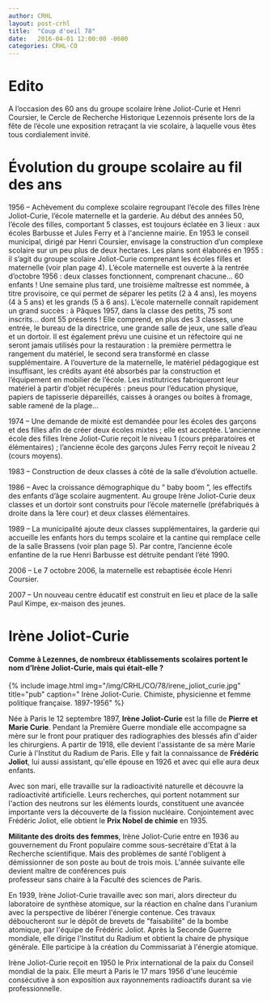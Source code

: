 ```yaml
---
author: CRHL
layout: post-crhl
title:  "Coup d'oeil 78"
date:   2016-04-01 12:00:00 -0600
categories: CRHL-CO
---
```


# Edito

A  l’occasion des  60  ans  du  groupe  scolaire
Irène Joliot-Curie et Henri Coursier, le Cercle de Recherche  Historique  Lezennois  présente lors de la fête de l’école une exposition  retraçant  la vie scolaire, à laquelle vous êtes tous cordialement invité.

# Évolution du groupe scolaire au fil des ans

1956 – Achèvement du complexe scolaire regroupant l’école des filles Irène Joliot-Curie, l’école maternelle et la garderie.
Au début des années 50, l’école des filles, comportant 5 classes, est toujours éclatée en 3 lieux : aux écoles Barbusse et Jules Ferry et à l'ancienne mairie. En 1953 le conseil municipal, dirigé par Henri Coursier, envisage la construction d’un complexe scolaire sur un peu plus de deux hectares. Les plans sont élaborés en 1955 : il s’agit du groupe scolaire Joliot-Curie comprenant les écoles filles et maternelle (voir plan page 4).
L’école maternelle est ouverte à la rentrée d’octobre 1956 : deux classes fonctionnent, comprenant chacune... 60 enfants ! Une semaine plus tard, une troisième maîtresse est nommée, à titre provisoire, ce qui permet de séparer les petits (2 à 4 ans), les moyens (4 à 5 ans) et les grands (5 à 6 ans). L’école maternelle connaît rapidement un grand succès : à Pâques 1957, dans la classe des petits, 75 sont  inscrits… dont  55 présents !
Elle comprend, en plus des 3 classes, une entrée, le bureau de la directrice, une grande salle de jeux, une salle d’eau et un dortoir. Il est également prévu une cuisine et un réfectoire qui ne seront jamais utilisés pour la restauration : la première permettra le rangement du matériel, le second sera transformé en classe supplémentaire.
A l’ouverture de la maternelle, le matériel pédagogique est insuffisant, les crédits ayant été absorbés par la construction et l’équipement en mobilier de l’école. Les institutrices fabriqueront leur matériel à partir d’objet récupérés : pneus pour l’éducation physique, papiers de tapisserie dépareillés, caisses à oranges ou boites à fromage, sable ramené de la plage…


1974 – Une demande de mixité est demandée pour les écoles des garçons et des filles afin de créer deux écoles mixtes ; elle est acceptée. L’ancienne école des filles Irène Joliot-Curie reçoit le niveau 1 (cours préparatoires et élémentaires) ; l’ancienne école des garçons Jules Ferry reçoit le niveau 2 (cours moyens).


 1983 –  Construction de deux classes à côté de la salle d’évolution actuelle.





1986 – Avec la croissance démographique du “ baby boom ”, les effectifs des enfants d’âge scolaire augmentent. Au groupe Irène Joliot-Curie deux classes et un dortoir sont construits pour l’école maternelle (préfabriqués à droite dans la 1ère cour) et deux classes élémentaires.



1989  – La municipalité ajoute deux classes supplémentaires, la garderie qui accueille les enfants hors du temps scolaire et la cantine qui remplace celle de la salle Brassens (voir plan page 5). Par contre, l’ancienne école enfantine de la rue Henri Barbusse est détruite pendant l’été 1990.
















2006   –  Le 7 octobre 2006, la maternelle est rebaptisée école Henri Coursier.

2007 – Un nouveau centre éducatif est construit en lieu et place de la salle
 Paul  Kimpe, ex-maison des jeunes.

# Irène Joliot-Curie

#### Comme à Lezennes, de nombreux établissements scolaires portent le nom d’Irène Joliot-Curie, mais qui était-elle ?

{% include image.html
            img="/img/CRHL/CO/78/irene_joliot_curie.jpg"
            title="pub"
            caption=" Irène Joliot-Curie. Chimiste, physicienne et femme politique française. 1897-1956" %}       




Née à Paris le 12 septembre 1897, **Irène Joliot-Curie** est la fille de **Pierre et Marie Curie**. Pendant la Première Guerre mondiale elle accompagne sa mère sur le front pour pratiquer des radiographies des blessés afin d'aider les chirurgiens. A partir de 1918, elle devient l'assistante de sa mère Marie Curie à l'Institut du Radium de Paris. Elle y fait la connaissance de **Frédéric Joliot**, lui aussi assistant, qu'elle épouse en 1926 et avec qui elle aura deux enfants.

Avec son mari, elle travaille sur la radioactivité naturelle et découvre la radioactivité artificielle. Leurs recherches, qui portent notamment sur l'action des neutrons sur les éléments lourds, constituent une avancée importante vers la découverte de la fission nucléaire. Conjointement avec Frédéric Joliot, elle obtient le **Prix Nobel de chimie** en 1935.

**Militante des droits des femmes**, Irène Joliot-Curie entre en 1936 au gouvernement du Front populaire comme sous-secrétaire d'Etat à la Recherche scientifique. Mais des problèmes de santé l'obligent à démissionner de son poste au bout  de   trois  mois. L'année   suivante    elle  devient  maître  de  conférences  puis   
professeur sans chaire à la Faculté des sciences de Paris.

En 1939, Irène Joliot-Curie travaille avec son mari, alors directeur du laboratoire de synthèse atomique, sur la réaction en chaîne dans l'uranium avec la perspective de libérer l'énergie contenue. Ces travaux déboucheront sur le dépôt de brevets de "faisabilité" de la bombe atomique, par l'équipe de Frédéric Joliot. Après la Seconde Guerre mondiale, elle dirige l'Institut du Radium et obtient la chaire de physique générale. Elle participe à la création du Commissariat à l'énergie atomique.

Irène Joliot-Curie reçoit en 1950 le Prix international de la paix du Conseil mondial de la paix. Elle meurt à Paris le 17 mars 1956 d'une leucémie consécutive à son exposition aux rayonnements radioactifs durant sa vie professionnelle.

